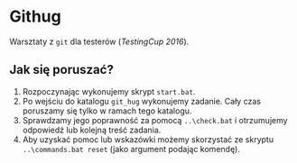 # Githug

Warsztaty z `git` dla testerów (*TestingCup 2016*). 

## Jak się poruszać?

1. Rozpoczynając wykonujemy skrypt `start.bat`.
2. Po wejściu do katalogu `git_hug` wykonujemy zadanie. Cały czas poruszamy się tylko w ramach tego katalogu.
3. Sprawdzamy jego poprawność za pomocą `..\check.bat` i otrzumujemy odpowiedź lub kolejną treść zadania.
4. Aby uzyskać pomoc lub wskazówki możemy skorzystać ze skryptu `..\commands.bat reset` (jako argument podając komendę).